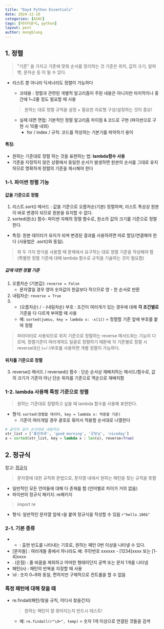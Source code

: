 ```yaml
---
title: "Day4 Python Essentials"
date: 2024-12-10
categories: [ASAC]
tags: [데이터분석, python]
layout: post
author: mongblang
---
```


## 1. 정렬 
> "기준" 을 가지고 기준에 맞춰 순서를 정리하는 것
    기준은 위치, 값의 크기, 알파벳, 문자순 등 이 될 수 있다.

- 리스트 뿐 아니라 딕셔너리도 정렬이 가능하다 

    - 코테용 : 정렬과 관련된 개별적 알고리즘이 주된 내용은 아니지만 마지막이나 중간에 1~2줄 정도 필요할 때 사용
    > 원하는 대로 정렬 규칙을 설정 + 필요한 자료형 구성/설정하는 것이 중요!

    - 실제 대면 면접: 기본적인 정렬 알고리즘 차이점 & 코드로 구현 (파이썬으로 구현 시 10줄 내외)
        - for / index / 규칙: 코드를 작성하는 기본기를 파악하기 용이

#### 특징: 
- 원하는 기준대로 정렬 하는 것을 표현하는 법: **lambda함수 사용**
- 기준을 지정하지 않은 상황에서 동일한 순서가 발생하면 원본의 순서를 그대로 유지하므로 명확하게 정렬의 기준을 제시해야 한다 

### 1-1. 파이썬 정렬 기능  
#### 값을 기준으로 정렬 
1. 리스트.sort() 메서드 : 값을 기준으로 오름차순(기본) 정렬하며, 리스트 특성상 원본이 바로 변경이 되므로 원본을 유지할 수 없다. 
2. sorted(원소) 함수: 파이썬 자체의 정렬 함수로, 원소의 값의 크기를 기준으로 정렬한다. 
- 특징: 원본 데이터가 유지가 되며 변경된 결과를 사용하려면 따로 할당/연결해야 한다 (사용법은 .sort()와 동일).  

> 위 두 가지 방식을 사용할 때 문제에서 요구하는 대로 정렬 기준을 작성해야 함 (특별한 정렬 기준에 대해 lambda 함수로 규칙을 기술하는 것이 필요함)  

##### 값에 대한 정렬 기준 
1. 오름차순 (기본값): `reverse = False` 
    - 문자열일 경우 영어 숫자값이 한글보다 작으므로 영 - 한 순서로 반환
2. 내림차순: `reverse = True`  
3. + (오름차순) / - (내림차순) 부호 : 조건이 여러개가 있는 경우에 대해 **각 조건별로** 기준을 다 다르게 부여할 때 사용 
    - 예: `sorted(jumsu, key = lambda x: -x[1])` = 정렬할 기준 앞에 부호를 붙여 정렬 

> 파라미터로 사용되므로 위치 기준으로 정렬하는 reverse 메서드와는 기능이 다르며, 정렬기준이 여러개여도 일괄로 정렬하기 때문에 각 기준별로 정렬 시 reverse대신 (+/-)부호를 사용하면 개별 정렬이 가능하다.   

  
#### 위치를 기준으로 정렬  
3. reverse() 메서드 / reversed() 함수 : 단순 순서상 재배치하는 메서드/함수로, 값의 크기가 기준이 아닌 단순 위치를 기준으로 역순으로 재배치함 

### 1-2. lambda 사용해 특정 기준으로 정렬 
> 원하는 기준대로 정렬하고 싶을 때 lambda 함수를 사용해 표현한다. 
- 형식: `sorted(정렬할 데이터, key = lambda x: 적용할 기준)`
    - 기준이 여러개일 경우 괄호로 묶어서 적용할 순서대로 나열한다  

```python
# 글자의 길이 순서대로 내림차순 
str_list = ['좋은하루', 'good morning', '굿모닝', 'niceday']
a = sorted(str_list, key = lambda x : len(x), reverse=True)

```
## 2. 정규식
참고: [정규식](https://painted-starfish-9d5.notion.site/1582b2da920780e3a228e91a1592c5fc)

> 문자열에 대한 규칙화 문법으로, 문자열 내에서 원하는 패턴을 찾는 규칙을 뜻함 
- 일반적인 모든 언어들에 대해 다 존재를 함 (언어별로 차이가 거의 없음)
- 파이썬의 정규식 패키지: re패키지
> import re

- 형식: 일반적인 문자열 앞에 r을 붙여 정규식을 작성할 수 있음
    `r"hello.100$"`
### 2-1. 기본 종류 
- * : 출현 빈도를 나타내는 기호로, 원하는 패턴 0번 이상을 나타낼 수 있다. 
- [문자들] : 여러개들 중에서 하나라도 
    예: 주민번호 xxxxxx - [1234]xxxx 또는 [1-4]xxxx
- . (온점) : 줄 바꿈을 제외하고 어떠한 형태이던지 공백 또는 문자 1개를 나타냄 
- 패턴{n} : 패턴의 반복을 지정할 때 사용 
- \d : 숫자 0~9와 동일, 편하지만 구체적으로 컨트롤을 할 수 없음

### 특정 패턴에 대해 찾을 때
- re.findall(패턴/찾을 규칙, 어디서 찾을건지)
    > 원하는 패턴이 잘 찾아지는지 반드시 테스트!
    - 예: `re.findall(r"\d+", temp)` = 숫자 1개 이상으로 연결된 것들을 검색 
